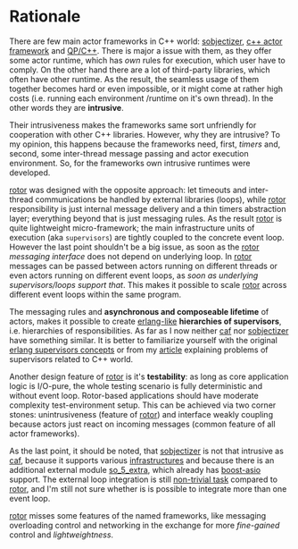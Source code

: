 # Rationale

[sobjectizer]: https://github.com/Stiffstream/sobjectizer
[so_5_extra]: https://stiffstream.com/en/products/so_5_extra.html
[so_5_infra]: https://stiffstream.com/en/docs/sobjectizer/so_5-5/namespaceso__5_1_1env__infrastructures.html
[so_5_loops]: https://github.com/eao197/so-5-5/issues/25
[caf]: https://actor-framework.org/
[qpcpp]: https://www.state-machine.com/qpcpp/
[boost-asio]: https://www.boost.org/doc/libs/release/libs/asio
[erlang-sup]: https://learnyousomeerlang.com/supervisors#supervisor-concepts
[bas-suprevisors]: https://basiliscos.github.io/blog/2019/08/19/cpp-supervisors
[rotor]: https://github.com/basiliscos/cpp-rotor

There are few main actor frameworks in C++ world: [sobjectizer], [c++ actor framework][caf]
and [QP/C++][qpcpp]. There is major a issue with them, as they offer some actor runtime, which
has *own* rules for execution, which user have to comply. On the other hand there are a lot of
third-party libraries, which often have other runtime. As the result, the seamless usage of
them together becomes hard or even impossible, or it might come at rather high costs (i.e.
running each environment /runtime  on it's own thread). In the other words they are **intrusive**.

Their intrusiveness makes the frameworks same sort unfriendly for cooperation with other C++
libraries. However, why they are intrusive? To my opinion, this happens because the frameworks
need, first, *timers* and, second, some inter-thread message passing and actor execution
environment. So, for the frameworks own intrusive runtimes were developed.

[rotor] was designed with the opposite approach: let timeouts and inter-thread communications
be handled by external libraries (loops), while [rotor] responsibility is just internal message
delivery and a thin timers abstraction layer; everything beyond that is just messaging rules.  As
the result [rotor] is quite lightweight micro-framework; the main infrastructure units of execution (aka
`supervisors`) are tightly coupled to the concrete event loop. However the last point shouldn't
be a big issue, as soon as the [rotor] *messaging interface* does not depend on underlying
loop. In [rotor] messages can be passed between actors running on different threads or even
actors running on different event loops, as *soon as underlying supervisors/loops support
that*. This makes it possible to scale [rotor] across different event loops within the same
program.

The messaging rules and **asynchronous and composeable lifetime** of actors, makes it possible to
create [erlang-like](https://en.wikipedia.org/wiki/Erlang_(programming_language)#Supervisor_trees)
**hierarchies of supervisors**, i.e. hierarchies of responsibilities. As far as I now neither
[caf] nor [sobjectizer] have something similar. It is better to familiarize yourself
with the original [erlang supervisors concepts][erlang-sup] or from my
[article][bas-suprevisors] explaining problems of supervisors related to C++ world.

Another design feature of [rotor] is it's **testability**: as long as core application
logic is I/O-pure, the whole testing scenario is fully deterministic and without event loop.
Rotor-based applications should have moderate complexity test-environment setup. This can
be achieved via two corner stones: unintrusiveness (feature of [rotor]) and interface weakly
coupling because actors just react on  incoming messages (common feature of all actor frameworks).

As the last point, it should be noted, that [sobjectizer] is not that intrusive as [caf],
because it supports various [infrastructures][so_5_infra] and because there is an additional
external module [so_5_extra], which already has [boost-asio] support. The external loop
integration is still [non-trivial task][so_5_loops] compared to [rotor], and I'm still not
sure whether is is possible to integrate more than one event loop.

[rotor] misses some features of the named frameworks, like messaging overloading control
and networking in the exchange for more *fine-gained* control and *lightweightness*.
